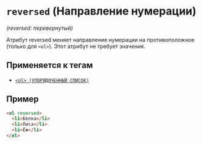 # `reversed` (Направление нумерации)

_(reversed: перевернутый)_

Атрибут reversed меняет направление нумерации на противоположное (только для `<ol>`). Этот атрибут не требует значения.

## Применяется к тегам

- [`<ol> (УПОРЯДОЧЕННЫЙ СПИСОК)`](<../TAGS BLOCK/ol (УПОРЯДОЧЕННЫЙ СПИСОК).md>)

## Пример

```html
<ol reversed>
  <li>Белка</li>
  <li>Лиса</li>
  <li>Ёж</li>
</ol>
```
